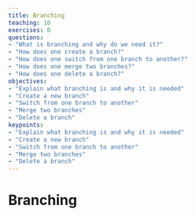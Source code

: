 ```yaml
---
title: Branching
teaching: 10
exercises: 0
questions:
- "What is branching and why do we need it?"
- "How does one create a branch?"
- "How does one switch from one branch to another?"
- "How does one merge two branches?"
- "How does one delete a branch?"
objectives:
- "Explain what branching is and why it is needed"
- "Create a new branch"
- "Switch from one branch to another"
- "Merge two branches"
- "Delete a branch"
keypoints:
- "Explain what branching is and why it is needed"
- "Create a new branch"
- "Switch from one branch to another"
- "Merge two branches"
- "Delete a branch"
---
```


# Branching
